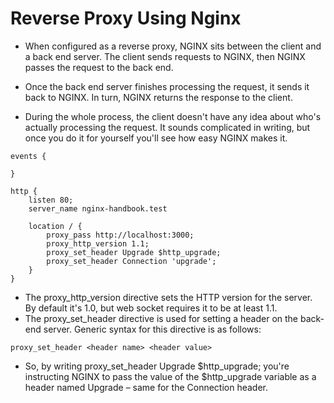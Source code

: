 # Reverse Proxy Using Nginx

- When configured as a reverse proxy, NGINX sits between the client and a back end server. The client sends requests to NGINX, then NGINX passes the request to the back end.

- Once the back end server finishes processing the request, it sends it back to NGINX. In turn, NGINX returns the response to the client.

- During the whole process, the client doesn't have any idea about who's actually processing the request. It sounds complicated in writing, but once you do it for yourself you'll see how easy NGINX makes it.

```
events {

}

http {
    listen 80;
    server_name nginx-handbook.test

    location / {
        proxy_pass http://localhost:3000;
        proxy_http_version 1.1;
        proxy_set_header Upgrade $http_upgrade;
        proxy_set_header Connection 'upgrade';
    }
}
```

- The proxy_http_version directive sets the HTTP version for the server. By default it's 1.0, but web socket requires it to be at least 1.1.
- The proxy_set_header directive is used for setting a header on the back-end server. Generic syntax for this directive is as follows:

```
proxy_set_header <header name> <header value>
```

- So, by writing proxy_set_header Upgrade $http_upgrade; you're instructing NGINX to pass the value of the $http_upgrade variable as a header named Upgrade – same for the Connection header.
